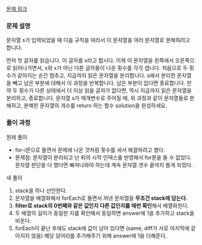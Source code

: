 [문제 링크](https://school.programmers.co.kr/learn/courses/30/lessons/140108)

### 문제 설명

문자열 s가 입력되었을 때 다음 규칙을 따라서 이 문자열을 여러 문자열로 분해하려고 합니다.

먼저 첫 글자를 읽습니다. 이 글자를 x라고 합시다.
이제 이 문자열을 왼쪽에서 오른쪽으로 읽어나가면서, x와 x가 아닌 다른 글자들이 나온 횟수를 각각 셉니다. 처음으로 두 횟수가 같아지는 순간 멈추고, 지금까지 읽은 문자열을 분리합니다.
s에서 분리한 문자열을 빼고 남은 부분에 대해서 이 과정을 반복합니다. 남은 부분이 없다면 종료합니다.
만약 두 횟수가 다른 상태에서 더 이상 읽을 글자가 없다면, 역시 지금까지 읽은 문자열을 분리하고, 종료합니다.
문자열 s가 매개변수로 주어질 때, 위 과정과 같이 문자열들로 분해하고, 분해한 문자열의 개수를 return 하는 함수 solution을 완성하세요.

### 풀이 과정

원래 풀이

- for-i문으로 돌면서 문제에 나온 것처럼 횟수를 세서 해결하려고 했다.
- 문제점: 문자열이 분리되고 난 뒤의 시작 인덱스를 반영해서 for문을 돌 수 없었다.
  문자열 판단을 다 했다면 빠져나와야 하는데 계속 문자열 갯수 끝까지 돌게 되었다.

새 풀이

1. stack을 하나 선언한다.
2. 문자열을 배열화해서 forEach로 돌면서 꺼낸 문자열을 **무조건 stack에 담는다.**
3. **filter로 stack의 0번째와 같은 값인지 다른 값인지를 매번 확인**해서 배열화한다.
4. 두 배열의 길이가 동일한 지를 확인해서 동일하면 answer에 1을 추가하고 stack을 비운다.
5. forEach이 끝난 후에도 stack에 값이 남아 있다면 (same, diff가 서로 마지막에 같아지지 않음) 해당 덩어리를 추가해주기 위해 answer에 1을 더해준다.
